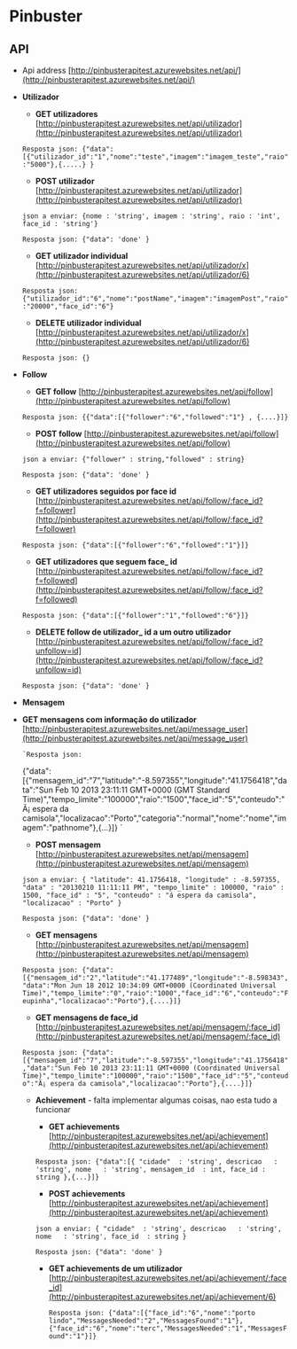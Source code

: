 # Pinbuster


## API
  - Api address [http://pinbusterapitest.azurewebsites.net/api/](http://pinbusterapitest.azurewebsites.net/api/)

  - **Utilizador**

    - **GET utilizadores**  [http://pinbusterapitest.azurewebsites.net/api/utilizador](http://pinbusterapitest.azurewebsites.net/api/utilizador)
    
     `Resposta json:
     {"data":[{"utilizador_id":"1","nome":"teste","imagem":"imagem_teste","raio":"5000"},{.....} }
    `

    - **POST utilizador**  [http://pinbusterapitest.azurewebsites.net/api/utilizador](http://pinbusterapitest.azurewebsites.net/api/utilizador)
    
     `json a enviar:
     {nome : 'string', imagem : 'string', raio : 'int', face_id : 'string'}
     `

     `Resposta json:
     {"data": 'done' }
     `

    - **GET utilizador individual**  [http://pinbusterapitest.azurewebsites.net/api/utilizador/x](http://pinbusterapitest.azurewebsites.net/api/utilizador/6)
    
     `Resposta json:
     {"utilizador_id":"6","nome":"postName","imagem":"imagemPost","raio":"20000","face_id":"6"}
     `


    - **DELETE utilizador individual**  [http://pinbusterapitest.azurewebsites.net/api/utilizador/x](http://pinbusterapitest.azurewebsites.net/api/utilizador/6)
    
     `Resposta json:
     {}
     `






  - **Follow**

    - **GET follow**  [http://pinbusterapitest.azurewebsites.net/api/follow](http://pinbusterapitest.azurewebsites.net/api/follow)
    
     `Resposta json:
     {{"data":[{"follower":"6","followed":"1"} , {....}]}
     `
    - **POST follow**  [http://pinbusterapitest.azurewebsites.net/api/follow](http://pinbusterapitest.azurewebsites.net/api/follow)
    
     `json a enviar:
     {"follower" : string,"followed" : string}
     `

     `Resposta json:
     {"data": 'done' }
     `
    - **GET utilizadores seguidos por face id**  [http://pinbusterapitest.azurewebsites.net/api/follow/:face_id?f=follower](http://pinbusterapitest.azurewebsites.net/api/follow/:face_id?f=follower)
    
     `Resposta json:
     {"data":[{"follower":"6","followed":"1"}]}
     `
    - **GET utilizadores que seguem face_ id**  [http://pinbusterapitest.azurewebsites.net/api/follow/:face_id?f=followed](http://pinbusterapitest.azurewebsites.net/api/follow/:face_id?f=followed)
    
     `Resposta json:
     {"data":[{"follower":"1","followed":"6"}]}
     `

    - **DELETE follow de utilizador_ id a um outro utilizador**  [http://pinbusterapitest.azurewebsites.net/api/follow/:face_id?unfollow=id](http://pinbusterapitest.azurewebsites.net/api/follow/:face_id?unfollow=id)
    
     `Resposta json:
     {"data": 'done' }
     `





  - **Mensagem**
- **GET mensagens com informação do utilizador**  [http://pinbusterapitest.azurewebsites.net/api/message_user](http://pinbusterapitest.azurewebsites.net/api/message_user)
    
    
      `Resposta json:
     {"data":[{"mensagem_id":"7","latitude":"-8.597355","longitude":"41.1756418","data":"Sun Feb 10 2013 23:11:11 GMT+0000 (GMT Standard Time)","tempo_limite":"100000","raio":"1500","face_id":"5","conteudo":"Ã¡ espera da camisola","localizacao":"Porto","categoria":"normal","nome":"nome","imagem":"pathnome"},{...}]}
     `

    - **POST mensagem**  [http://pinbusterapitest.azurewebsites.net/api/mensagem](http://pinbusterapitest.azurewebsites.net/api/mensagem)
    
     `json a enviar:
     {
"latitude": 41.1756418,
"longitude" : -8.597355,
"data" : "20130210 11:11:11 PM",
"tempo_limite" : 100000,
"raio" : 1500,
"face_id" : "5",
"conteudo" : "á espera da camisola",
"localizacao" : "Porto"
}
     `

     `Resposta json:
     {"data": 'done' }
     `

    - **GET mensagens**  [http://pinbusterapitest.azurewebsites.net/api/mensagem](http://pinbusterapitest.azurewebsites.net/api/mensagem)
    
     `Resposta json:
     {"data":[{"mensagem_id":"2","latitude":"41.177489","longitude":"-8.598343","data":"Mon Jun 18 2012 10:34:09 GMT+0000 (Coordinated Universal Time)","tempo_limite":"0","raio":"1000","face_id":"6","conteudo":"Feupinha","localizacao":"Porto"},{....}]}
     `



    - **GET mensagens de face_id**  [http://pinbusterapitest.azurewebsites.net/api/mensagem/:face_id](http://pinbusterapitest.azurewebsites.net/api/mensagem/:face_id)
    
     `Resposta json:
{"data":[{"mensagem_id":"7","latitude":"-8.597355","longitude":"41.1756418","data":"Sun Feb 10 2013 23:11:11 GMT+0000 (Coordinated Universal Time)","tempo_limite":"100000","raio":"1500","face_id":"5","conteudo":"Ã¡ espera da camisola","localizacao":"Porto"},{....}]}
     `








  - **Achievement** - falta implementar algumas coisas, nao esta tudo a funcionar


    - **GET achievements**  [http://pinbusterapitest.azurewebsites.net/api/achievement](http://pinbusterapitest.azurewebsites.net/api/achievement)
    
     `Resposta json:
     {"data":[{
"cidade"  : 'string',
descricao   : 'string',
nome   : 'string',
mensagem_id  : int,
face_id : string
},{...}]}
     `

    - **POST achievements**  [http://pinbusterapitest.azurewebsites.net/api/achievement](http://pinbusterapitest.azurewebsites.net/api/achievement)
    
     `json a enviar:
     {
"cidade"  : 'string',
descricao   : 'string',
nome   : 'string',
face_id  : string
}
     `

      `Resposta json:
     {"data": 'done' }
     `

    - **GET achievements de um utilizador**  [http://pinbusterapitest.azurewebsites.net/api/achievement/:face_id](http://pinbusterapitest.azurewebsites.net/api/achievement/6)
    
    
      `Resposta json:
     {"data":[{"face_id":"6","nome":"porto lindo","MessagesNeeded":"2","MessagesFound":"1"},{"face_id":"6","nome":"terc","MessagesNeeded":"1","MessagesFound":"1"}]}
     `
